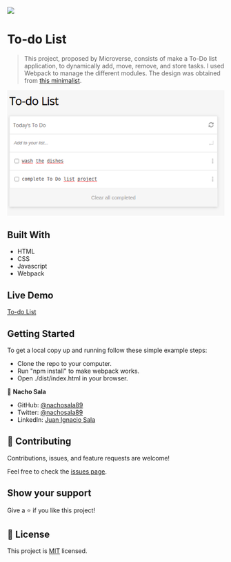 ![](https://img.shields.io/badge/Microverse-blueviolet)

# To-do List

> This project, proposed by Microverse, consists of make a To-Do list application, to dynamically add, move, remove, and store tasks. I used Webpack to manage the different modules. The design was obtained from [this minimalist](https://web.archive.org/web/20180320194056/http://www.getminimalist.com:80/).

![screenshot](./screenshot.png)

## Built With

- HTML
- CSS
- Javascript
- Webpack

## Live Demo

[To-do List](https://nachosala89.github.io/copy-to-do-list/dist/)

## Getting Started

To get a local copy up and running follow these simple example steps:
- Clone the repo to your computer.
- Run "npm install" to make webpack works.
- Open ./dist/index.html in your browser.

👤 **Nacho Sala**

- GitHub: [@nachosala89](https://github.com/nachosala89)
- Twitter: [@nachosala89](https://twitter.com/nachosala89)
- LinkedIn: [Juan Ignacio Sala](https://www.linkedin.com/in/juan-ignacio-sala)


## 🤝 Contributing

Contributions, issues, and feature requests are welcome!

Feel free to check the [issues page](../../issues/).

## Show your support

Give a ⭐️ if you like this project!


## 📝 License

This project is [MIT](./MIT.md) licensed.
